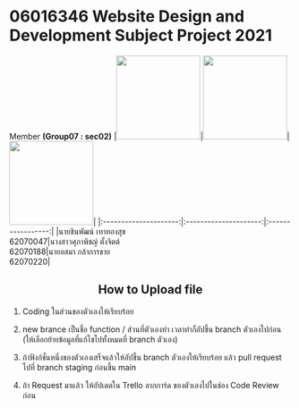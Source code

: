 
# 06016346 Website Design and Development Subject Project 2021  

Member <b>(Group07 : sec02)</b>
|<img src="https://i.ibb.co/X5f7TKk/Screenshot-2022-02-27-183236.png" width="150" height="150">|<img src="https://i.ibb.co/jkL7bcv/274130039-694810598353119-3310866889446378880-n.jpg" width="150" height="150">|<img src="https://i.ibb.co/7bg38Wv/Screenshot-2022-02-27-183330.png" width="150" height="150">|
|:---------------------:|:---------------------:|:-----------------:|
|นายชินพัฒน์ เทาทองสุข <br>62070047|นางสาวศุภาพิชญ์ ตั้งจิตต์ <br>62070188|นายอสมา กล้าการขาย <br>62070220| 
 

## <center>How to Upload file</center>  


1. Coding ในส่วนของตัวเองให้เรียบร้อย 

2. new brance เป็นชื่อ function / ส่วนที่ตัวเองทำ เวลาทำก็อัปขึ้น branch ตัวเองไปก่อน (ให้เลือกย้ายข้อมูลที่แก้ไขไปทั้งหมดที่ branch ตัวเอง)  

3. ถ้าฟังก์ชั่นหนึ่งของตัวเองเสร็จแล้วให้อัปขึ้น branch ตัวเองให้เรียบร้อย แล้ว pull request ไปที่ branch staging ก่อนขึ้น main  

4. ถ้า Request มาแล้ว ให้อัปเดตใน Trello ลากการ์ด ของตัวเองไปในช่อง Code Review ก่อน  



